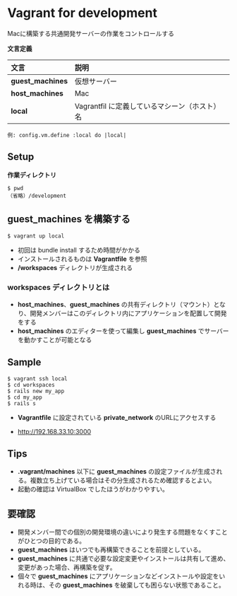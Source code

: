 # Vagrant for development

Macに構築する共通開発サーバーの作業をコントロールする


**文言定義**

|文言|説明|
|:--|:--|
|**guest_machines**|仮想サーバー|
|**host_machines**|Mac|
|**local**|Vagrantfil に定義しているマシーン（ホスト）名|

```
例: config.vm.define :local do |local|
```





## Setup


**作業ディレクトリ**

```
$ pwd
（省略）/development
```




## guest_machines を構築する

```
$ vagrant up local
```

* 初回は bundle install するため時間がかかる
* インストールされるものは **Vagrantfile** を参照
* **/workspaces** ディレクトリが生成される


### workspaces ディレクトリとは

* **host_machines**、**guest_machines** の共有ディレクトリ（マウント）となり、開発メンバーはこのディレクトリ内にアプリケーションを配置して開発をする
* **host_machines** のエディターを使って編集し **guest_machines** でサーバーを動かすことが可能となる





## Sample

```
$ vagrant ssh local
$ cd workspaces
$ rails new my_app
$ cd my_app
$ rails s
```

* **Vagrantfile** に設定されている **private_network** のURLにアクセスする

* http://192.168.33.10:3000



## Tips

* **.vagrant/machines** 以下に **guest_machines** の設定ファイルが生成される。複数立ち上げている場合はその分生成されるため確認するとよい。
* 起動の確認は VirtualBox でしたほうがわかりやすい。



## 要確認
* 開発メンバー間での個別の開発環境の違いにより発生する問題をなくすことがひとつの目的である。
* **guest_machines** はいつでも再構築できることを前提としている。
* **guest_machines** に共通で必要な設定変更やインストールは共有して進め、変更があった場合、再構築を促す。
* 個々で **guest_machines** にアプリケーションなどインストールや設定をいれる時は、その **guest_machines** を破棄しても困らない状態であること。
